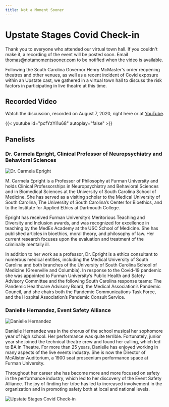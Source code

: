 ```yaml
---
title: Not a Moment Sooner
---
```


# Upstate Stages Covid Check-in

Thank you to everyone who attended our virtual town hall. If you couldn't make it, a recording of the event will be posted soon. Email [thomas@notamomentsooner.com](mailto:thomas@notamomentsooner.com) to be notified when the video is available.

Following the South Carolina Governor Henry McMaster's order reopening theatres and other venues, as well as a recent incident of Covid exposure within an Upstate cast, we gathered in a virtual town hall to discuss the risk factors in participating in live theatre at this time.

## Recorded Video

Watch the discussion, recorded on August 7, 2020, right here or at [YouTube](https://www.youtube.com/watch?v=pcfYzYI1u68).

{{< youtube id="pcfYzYI1u68" autoplay="false" >}}

## Panelists

### Dr. Carmela Epright, Clinical Professor of Neuropsychiatry and Behavioral Sciences  

![Dr. Carmela Epright](/images/carmela-epright.jpg)

M. Carmela Epright is a Professor of Philosophy at Furman University and holds Clinical Professorships in Neuropsychiatry and Behavioral Sciences and in Biomedical Sciences at the University of South Carolina School of Medicine. She has served as a visiting scholar to the Medical University of South Carolina, The University of South Carolina’s Center for Bioethics, and to the Institute for Applied Ethics at Dartmouth College. 

Epright has received Furman University’s Meritorious Teaching and Diversity and Inclusion awards, and was recognized for excellence in teaching by the MedEx Academy at the USC School of Medicine. She has published articles in bioethics, moral theory, and philosophy of law. Her current research focuses upon the evaluation and treatment of the criminally mentally ill. 

In addition to her work as a professor, Dr. Epright is a ethics consultant to numerous medical entities, including the Medical University of South Carolina and both branches of the University of South Carolina School of Medicine (Greenville and Columbia). In response to the Covid-19 pandemic she was appointed to Furman University’s Public Health and Safety Advisory Committee and the following South Carolina response teams: The Pandemic Healthcare Advisory Board, the Medical Association’s Pandemic Council, and she chairs both the Pandemic Communications Task Force, and the Hospital Association’s Pandemic Consult Service.

### Danielle Hernandez, Event Safety Alliance

![Danielle Hernandez](/images/danielle-hernandez.jpg)

Danielle Hernandez was in the chorus of the school musical her sophomore year of high school. Her performance was quite terrible.   Fortunately, junior year she joined the technical theatre crew and found her calling, which led to BA in Theatre. For more than 25 years, Danielle has enjoyed working in many aspects of the live events industry. She is now the Director of McAlister Auditorium, a 1900 seat proscenium performance space at Furman University.

Throughout her career she has become more and more focused on safety in the performance industry, which led to her discovery of the Event Safety Alliance. The joy of finding her tribe has led to increased involvement in the organization and in promoting safety both at local and national levels.

![Upstate Stages Covid Check-in](/images/checkin.jpg)